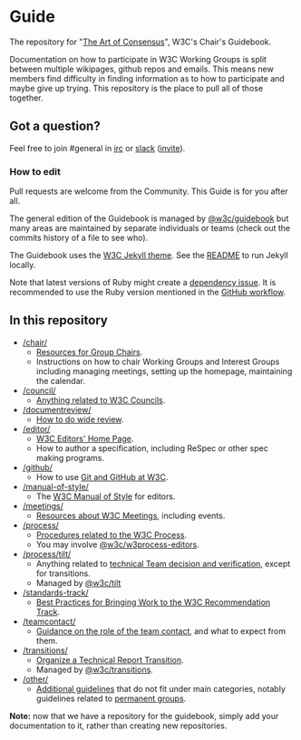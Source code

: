 # Guide

The repository for "[The Art of Consensus](https://www.w3.org/guide/)", W3C's Chair's Guidebook.

Documentation on how to participate in W3C Working Groups is split between multiple wikipages, github repos and emails. This means new members find difficulty in finding information as to how to participate and maybe give up trying. This repository is the place to pull all of those together.

## Got a question?

Feel free to join #general in [irc](https://webirc.w3.org/?channels=general) or [slack](https://w3ccommunity.slack.com/) ([invite](https://www.w3.org/slack-w3ccommunity-invite)).

### How to edit

Pull requests are welcome from the Community. This Guide is for you after all.

The general edition of the Guidebook is managed by [@w3c/guidebook](https://github.com/orgs/w3c/teams/guidebook) but many areas are maintained by separate individuals or teams (check out the commits history of a file to see who).

The Guidebook uses the [W3C Jekyll theme](https://github.com/w3c/w3c-jekyll-theme). See the [README](https://github.com/w3c/w3c-jekyll-theme/blob/main/README.md) to run Jekyll locally.

Note that latest versions of Ruby might create a [dependency issue](https://github.com/jekyll/jekyll/pull/9392). It is recommended to use the Ruby version mentioned in the [GitHub workflow](https://github.com/w3c/guide/blob/main/.github/workflows/jekyll-gh-pages.yml#L24).

## In this repository

* [/chair/](chair)
  * [Resources for Group Chairs](https://www.w3.org/guide/chairs/).
  * Instructions on how to chair Working Groups and Interest Groups including managing meetings, setting up the homepage, maintaining the calendar.
* [/council/](council)
  * [Anything related to W3C Councils](https://www.w3.org/guide/chairs/).
* [/documentreview/](documentreview)
  * [How to do wide review](https://www.w3.org/guide/documentreview/).
* [/editor/](editor)
  * [W3C Editors' Home Page](https://www.w3.org/guide/editor/).
  * How to author a specification, including ReSpec or other spec making programs.
* [/github/](github)
  * How to use [Git and GitHub at W3C](https://www.w3.org/guide/github/).
* [/manual-of-style/](manual-of-style)
  * The [W3C Manual of Style](https://www.w3.org/guide/manual-of-style/) for editors.
* [/meetings/](meetings)
  * [Resources about W3C Meetings](https://www.w3.org/guide/meetings/), including events.
* [/process/](process)
  * [Procedures related to the W3C Process](https://www.w3.org/guide/process/).
  * You may involve [@w3c/w3process-editors](https://github.com/orgs/w3c/teams/w3process-editors).
* [/process/tilt/](process/tilt)
  * Anything related to [technical Team decision and verification](https://www.w3.org/guide/process/tilt/), except for transitions.
  * Managed by [@w3c/tilt](https://github.com/orgs/w3c/teams/tilt)
* [/standards-track/](standards-track)
  * [Best Practices for Bringing Work to the W3C Recommendation Track](https://www.w3.org/guide/standards-track/).
* [/teamcontact/](teamcontact)
  * [Guidance on the role of the team contact](https://www.w3.org/guide/teamcontact/), and what to expect from them.
* [/transitions/](transitions)
  * [Organize a Technical Report Transition](https://www.w3.org/guide/transitions/).
  * Managed by [@w3c/transitions](https://github.com/orgs/w3c/teams/transitions).
* [/other/](other)
  * [Additional guidelines](https://www.w3.org/guide/other/) that do not fit under main categories, notably guidelines related to [permanent groups](https://www.w3.org/groups/).

**Note:** now that we have a repository for the guidebook, simply add your documentation to it, rather than creating new repositories.
